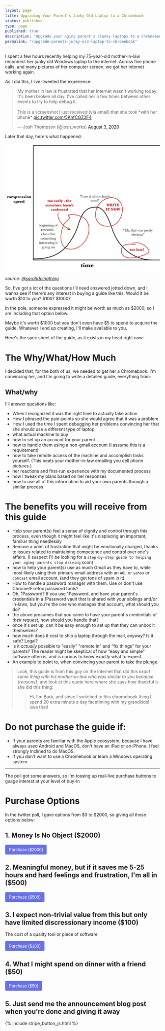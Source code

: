 ```yaml
---
layout: page
title: Upgrading Your Parent's Junky Old Laptop to a Chromebook
status: published
type: page
published: true
description: "Upgrade your aging parent's clunky laptops to a Chromebook. A guide by an empathetic Mac/Android-using software developer who loves his mother-in-law very much."
permalink: "/upgrade-parents-junky-old-laptop-to-chromebook"
---
```


I spent a few hours recently helping my 75-year-old mother-in-law reconnect her junky old Windows laptop to the internet. Across five phone calls, and many pictures of her computer screen, we got her internet working again. 

As I did this, I live-tweeted the experience:

<blockquote class="twitter-tweet"><p lang="en" dir="ltr">My mother in law is frustrated that her internet wasn&#39;t working today. It&#39;s been broken all day. I&#39;ve called her a few times between other events to try to help debug it. <br><br>This is a screenshot I just received (via email) that she took *with her phone* <a href="https://t.co/5KnfCGZ2F4">pic.twitter.com/5KnfCGZ2F4</a></p>&mdash; Josh Thompson (@josh_works) <a href="https://twitter.com/josh_works/status/1290420667444338688?ref_src=twsrc%5Etfw">August 3, 2020</a></blockquote> <script async src="https://platform.twitter.com/widgets.js" charset="utf-8"></script> 

Later that day, here's what happened:

![write it now](/images/2020-07-21-write-it-now.jpg)

_source: [@sarahdoingthing](https://twitter.com/sarahdoingthing/status/889082755203518464?s=20)_

So, I've got a lot of the questions I'll need answered jotted down, and I wanna see if there's any interest in buying a guide like this. Would it be worth $10 to you? $100? $1000? 

In the pole, someone expressed it might be worth as much as $2000, so I am including that option below.

Maybe it's worth $1000 but you don't even have $5 to spend to acquire the guide. Whatever I end up creating, I'll make available to you. 

Here's the spec sheet of the guide, as it exists in my head right now:

# The Why/What/How Much

I decided that, for the both of us, we needed to get her a Chromebook. I'm convincing her, and I'm going to write a detailed guide, everything from:

## What/why

I'll answer questions like:
- When I recognized it was the right time to actually take action
- How I phrased the pain-points so she would agree that it was a problem
- How I used the time I spent debugging her problems convincing her that she should use a different type of laptop
- what actual machine to buy
- how to set up an account for your parent
- how to handle them using a non-gmail account (I assume this is a requirement)
- how to take remote access of the machine and accomplish tasks yourself. (This beats your mother-in-law emailing you cell phone pictures.)
- her reactions and first-run experience with my documented process
- how I tweak my plans based on her responses
- how to use all of this information to aid your own parents through a similar process

# The benefits you will receive from this guide
- Help your parent(s) feel a sense of dignity and control through this process, even though it might feel like it's displacing an important, familiar thing needlessly
- Remove a point of frustration that might be emotionally charged, thanks to issues related to maintaining competence and control over one's affairs. (I suspect I'll be looking for a `step-by-step guide to helping your aging parents stop driving` soon)
- how to help your parent(s) use as much Gmail as they have to, while most likely using their primary email address with an `AOL` or `yahoo` or `comcast` email account. (and they get tons of spam in it)
- How to handle a password manager with them. Use or don't use Chrome/Firefox password tools?
- Oh, 1Password? If you use 1Password, and have your parent's credentials in a 1Password vault that is shared with your siblings and/or in-laws, but you're the one who manages that account, what should you do? 
- the above presumes that you came to have your parent's credentials _at their request_, how should you handle that?
- once it's set up, can it be easy enough to set up that they can unbox it themselves?
- how much does it cost to ship a laptop through the mail, anyway? Is it safe? Legal?
- Is it _actually_ possible to "easily" "remote in" and "fix things" for your parents? The reader might be skeptical of how "easy and simple" software often is, and is curious to know exactly what to expect.
- An example to point to, when convincing your parent to take the plunge. 

> Look, this guide is from this guy on the internet that did _this exact same thing with his mother-in-law who was similar to you because {reasons}_, and look at this quote here where she says how thankful is she did this thing:
>
>> Hi, I'm Barb, and since I switched to this chromebook thing I spend 20 extra minuts a day facetiming with my grandkids! I love that!

# Do not purchase the guide if:

- If your parents are familiar with the Apple ecosystem, because I have always used Android and MacOS, don't have an iPad or an iPhone. I feel strongly inclined to do MacOS.
- If you don't want to use a Chromebook or learn a Windows operating system

----------------------

The poll got some answers, so I'm tossing up real-live purchase buttons to guage interest at your level of buy-in

# Purchase Options

In the twitter poll, I gave options from $0 to $2000, so giving all those options below:

## 1. Money Is No Object ($2000)


<button
  style="background-color:#6772E5;color:#FFF;padding:8px 12px;border:0;border-radius:4px;font-size:1em"
  id="checkout-button-sku_Hlof76lIQGPrOW"
  role="link"
  type="button">
  Purchase ($2000)
</button>

<div id="error-message"></div>

## 2. Meaningful money, but if it saves me 5-25 hours and hard feelings and frustration, I'm all in ($500)



<button
  style="background-color:#6772E5;color:#FFF;padding:8px 12px;border:0;border-radius:4px;font-size:1em"
  id="checkout-button-sku_HlotwPoptCsYBY"
  role="link"
  type="button">
  Purchase ($500)
</button>

<div id="error-message"></div>

<!-- button -->

## 3. I expect non-trivial value from this but only have limited discressionary income ($100)

The cost of a quality tool or piece of software

<button
  style="background-color:#6772E5;color:#FFF;padding:8px 12px;border:0;border-radius:4px;font-size:1em"
  id="checkout-button-sku_HloZ1DXv53t7fT"
  role="link"
  type="button">
  Purchase ($100)
</button>

<div id="error-message"></div>


<!-- button -->

## 4. What I might spend on dinner with a friend ($50)

<!-- Load Stripe.js on your website. -->
<script src="https://js.stripe.com/v3"></script>

<!-- Create a button that your customers click to complete their purchase. Customize the styling to suit your branding. -->
<button
  style="background-color:#6772E5;color:#FFF;padding:8px 12px;border:0;border-radius:4px;font-size:1em"
  id="checkout-button-sku_Hloz9JPn2QkUAQ"
  role="link"
  type="button">
  Purchase ($50)
</button>

<div id="error-message"></div>


## 5. Just send me the announcement blog post when you're done and giving it away

<script async data-uid="79563b40c7" src="https://josh-thompson.ck.page/79563b40c7/index.js"></script>


{% include stripe_button_js.html %}